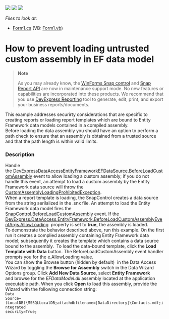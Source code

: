 <!-- default badges list -->
![](https://img.shields.io/endpoint?url=https://codecentral.devexpress.com/api/v1/VersionRange/128608758/16.2.3%2B)
[![](https://img.shields.io/badge/Open_in_DevExpress_Support_Center-FF7200?style=flat-square&logo=DevExpress&logoColor=white)](https://supportcenter.devexpress.com/ticket/details/T408545)
[![](https://img.shields.io/badge/📖_How_to_use_DevExpress_Examples-e9f6fc?style=flat-square)](https://docs.devexpress.com/GeneralInformation/403183)
<!-- default badges end -->
<!-- default file list -->
*Files to look at*:

* [Form1.cs](./CS/EFDataTest/Form1.cs) (VB: [Form1.vb](./VB/EFDataTest/Form1.vb))
<!-- default file list end -->
# How to prevent loading untrusted custom assembly in EF data model

> **Note**
>
> As you may already know, the [WinForms Snap control](https://docs.devexpress.com/WindowsForms/11373/controls-and-libraries/snap) and [Snap Report API](https://docs.devexpress.com/OfficeFileAPI/15188/snap-report-api) are now in maintenance support mode. No new features or capabilities are incorporated into these products. We recommend that you use [DevExpress Reporting](https://docs.devexpress.com/XtraReports/2162/reporting) tool to generate, edit, print, and export your business reports/documents.

This example addresses securirty considerations that are specific to creating reports or loading report templates which are bound to Entity Framework data models contained in a compiled assembly.<br>Before loading the data assembly you should have an option to perform a path check to ensure that an assembly is obtained from a trusted source and that the path length is within valid limits.


<h3>Description</h3>

Handle the&nbsp;<a href="http://help.devexpress.com/#CoreLibraries/DevExpressDataAccessEntityFrameworkEFDataSource_BeforeLoadCustomAssemblytopic">DevExpressDataAccessEntityFrameworkEFDataSource.BeforeLoadCustomAssembly</a>&nbsp;event to allow loading a custom assembly; if you do not handle this event,&nbsp;an attempt to load a custom assembly by the Entity Framework data source will throw the <a href="http://help.devexpress.com/#CoreLibraries/clsDevExpressDataAccessEntityFrameworkCustomAssemblyLoadingProhibitedExceptiontopic">CustomAssemblyLoadingProhibitedException</a>.&nbsp;<br>When a report template is loading, the SnapControl creates a data source from the string serilalized in the .snx file. An attempt to load the Entity Framework data model fires the <a href="http://help.devexpress.com/#WindowsForms/DevExpressSnapSnapControl_BeforeLoadCustomAssemblytopic">SnapControl.BeforeLoadCustomAssembly</a>&nbsp;event. If the <a href="http://help.devexpress.com/#CoreLibraries/DevExpressDataAccessEntityFrameworkBeforeLoadCustomAssemblyEventArgs_AllowLoadingtopic">DevExpress.DataAccess.EntityFramework.BeforeLoadCustomAssemblyEventArgs.AllowLoading</a>&nbsp; property is set to&nbsp;<strong>true,</strong> the assembly is loaded.&nbsp;<br>To demonstrate the behavior described above, run this example. On the first run it creates a complied assembly containing Entity Framework data model; subsequently it creates the template which contains&nbsp;a data source bound to the assembly. &nbsp;To load the data-bound template, click the<strong> Load Template with Data</strong> button. The BeforeLoadCustomAssembly event handler prompts you for the e.AllowLoading value.<br>You can show the Browse button (hidden by default) &nbsp;in the Data Access Wizard by toggling&nbsp;the&nbsp;<strong>Browse for Assembly</strong> switch in the Data Wizard Options group. Click <strong>Add New Data Source</strong>, select <strong>Entity Framework</strong> and&nbsp;browse for the&nbsp;<em>EFDataModel.dll</em> assembly located at the application executable path. When you click <strong>Open</strong> to load this assembly, provide the Wizard with the following connection string:<br>
<code lang="cs">Data Source=(LocalDB)\MSSQLLocalDB;attachdbfilename=|DataDirectory|\Contacts.mdf;integrated security=True;</code>
<br/>


